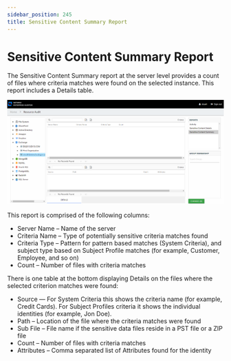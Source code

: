 ```yaml
---
sidebar_position: 245
title: Sensitive Content Summary Report
---
```


# Sensitive Content Summary Report

The Sensitive Content Summary report at the server level provides a count of files where criteria matches were found on the selected instance. This report includes a Details table.

![Sensitive Content Summary report at the server level](../../../../../../../../static/Content/Resources/Images/Access/InformationCenter/ResourceAudit/Exchange/ServerSensitiveContentSummary.png "Sensitive Content Summary report at the server level")

This report is comprised of the following columns:

* Server Name – Name of the server
* Criteria Name – Type of potentially sensitive criteria matches found
* Criteria Type – Pattern for pattern based matches (System Criteria), and subject type based on Subject Profile matches (for example, Customer, Employee, and so on)
* Count – Number of files with criteria matches

There is one table at the bottom displaying Details on the files where the selected criterion matches were found:

* Source — For System Criteria this shows the criteria name (for example, Credit Cards). For Subject Profiles criteria it shows the individual identities (for example, Jon Doe).
* Path – Location of the file where the criteria matches were found
* Sub File – File name if the sensitive data files reside in a PST file or a ZIP file
* Count – Number of files with criteria matches
* Attributes – Comma separated list of Attributes found for the identity